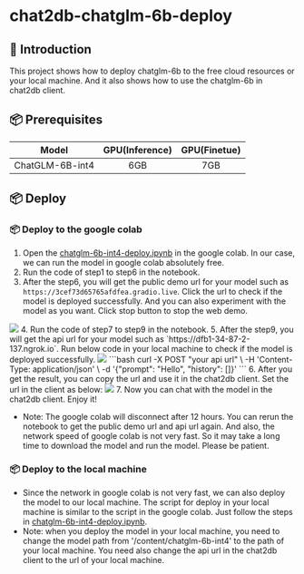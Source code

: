 # chat2db-chatglm-6b-deploy

## 📖 Introduction
This project shows how to deploy chatglm-6b to the free cloud resources or your local machine. And it also shows how to use the chatglm-6b in chat2db client.

## 📦 Prerequisites
| Model | GPU(Inference) | GPU(Finetue) |
| :----: | :----: | :----: |
| ChatGLM-6B-int4 | 6GB | 7GB |
## 📦 Deploy
### 📦 Deploy to the google colab
1. Open the [chatglm-6b-int4-deploy.ipynb](https://colab.research.google.com/drive/1-jKsKISmlMCWTbaV-3HYBWbrTWxNLzOo?usp=sharing) in the google colab. In our case, we can run the model in google colab absolutely free.
2. Run the code of step1 to step6 in the notebook.
3. After the step6, you will get the public demo url for your model such as `https://3cef73d65765afdfea.gradio.live`. Click the url to check if the model is deployed successfully. And you can also experiment with the model as you want. Click stop button to stop the web demo.
<img src="https://alidocs.oss-cn-zhangjiakou.aliyuncs.com/res/4j6OJdYA60Y7n3p8/img/4bc2c26f-fa57-44be-a336-3e5729a2d104.png?x-oss-process=image/resize,w_640,m_lfit,limit_1">
4. Run the code of step7 to step9 in the notebook.
5. After the step9, you will get the api url for your model such as `https://dfb1-34-87-2-137.ngrok.io`. Run below code in your local machine to check if the model is deployed successfully. 
<img src="https://alidocs.oss-cn-zhangjiakou.aliyuncs.com/res/4j6OJdYA60Y7n3p8/img/bec200c8-a343-45ff-b9a0-2bd21985da9a.png?x-oss-process=image/resize,w_640,m_lfit,limit_1">
```bash
curl -X POST "your api url" \
     -H 'Content-Type: application/json' \
     -d '{"prompt": "Hello", "history": []}'
```
6. After you get the result, you can copy the url and use it in the chat2db client. Set the url in the client as below:
<img src="https://alidocs.oss-cn-zhangjiakou.aliyuncs.com/res/4j6OJdYA60Y7n3p8/img/ca844185-2744-49e0-ab75-245e19b872d6.png?x-oss-process=image/resize,w_640,m_lfit,limit_1">
7. Now you can chat with the model in the chat2db client. Enjoy it!

* Note: The google colab will disconnect after 12 hours. You can rerun the notebook to get the public demo url and api url again. And also, the network speed of google colab is not very fast. So it may take a long time to download the model and run the model. Please be patient.

### 📦 Deploy to the local machine
* Since the network in google colab is not very fast, we can also deploy the model to our local machine. The script for deploy in your local machine is similar to the script in the google colab. Just follow the steps in [chatglm-6b-int4-deploy.ipynb](https://colab.research.google.com/drive/1-jKsKISmlMCWTbaV-3HYBWbrTWxNLzOo?usp=sharing).
* Note: when you deploy the model in your local machine, you need to change the model path from '/content/chatglm-6b-int4' to the path of your local machine. You need also change the api url in the chat2db client to the url of your local machine.